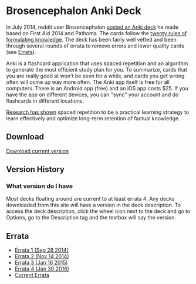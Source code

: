 # Brosencephalon Anki Deck

In July 2014, reddit user Brosencephalon <a href="https://www.reddit.com/r/medicalschool/comments/2b8oia/my_fa2014_path_pharm_fapp_anki_deck/">posted an Anki deck</a> he made based on First Aid 2014 and Pathoma. The cards follow the <a href="https://www.supermemo.com/en/articles/20rules">twenty rules of formulating knowledge</a>. The deck has been fairly well vetted and been through several rounds of errata to remove errors and lower quality cards (see <a href="https://github.com/enlightenedchampagne/Brosencephalon/wiki/Errata">Errata</a>).

Anki is a flashcard application that uses spaced repetition and an algorithm to generate the most efficient study plan for you. To summarize, cards that you are really good at won't be seen for a while, and cards you get wrong often will come up way more often. The Anki app itself is free for all computers. There is an Android app (free) and an iOS app costs $25. If you have the app on different devices, you can "sync" your account and do flashcards in different locations.

<a href="https://www.ncbi.nlm.nih.gov/pmc/articles/PMC4031794/">Research has shown</a> spaced repetition to be a practical learning strategy to learn effectively and optimize long-term retention of factual knowledge.

## Download

<a href="">Download current version</a>

## Version History



### What version do I have

Most decks floating around are current to at least errata 4. Any decks downloaded from this site will have a version in the deck description. To access the deck description, click the wheel icon next to the deck and go to Options, go to the Description tag and the textbox will say the version.

## Errata
* <a href="https://www.reddit.com/r/medicalschool/comments/2hp1xf/brosencephalon_anki_errata_list_in_progress/">Errata 1 (Sep 28 2014)</a>
* <a href="http://www.reddit.com/r/medicalschool/comments/2m9co2/brosencephalon_anki_errata_thread_pt_2/">Errata 2 (Nov 14 2014)</a>
* <a href="http://www.reddit.com/r/medicalschool/comments/2smdm2/brosencephalon_anki_errata_thread_pt_3/">Errata 3 (Jan 16 2015)</a>
* <a href="https://www.reddit.com/r/medicalschool/comments/43e8mm/brosencephalon_deck_updated_thru_errata_4_posted/">Errata 4 (Jan 30 2016)</a>
* <a href="https://github.com/enlightenedchampagne/Brosencephalon/blob/master/Errata.md">Current Errata</a>

